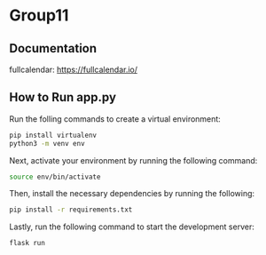 # Group11

## Documentation
fullcalendar: https://fullcalendar.io/


## How to Run app.py
Run the folling commands to create a virtual environment:
```bash
pip install virtualenv
python3 -m venv env
```
Next, activate your environment by running the following command:
```bash
source env/bin/activate
```
Then, install the necessary dependencies by running the following:
```bash
pip install -r requirements.txt
```
Lastly, run the following command to start the development server:
```bash
flask run
```
